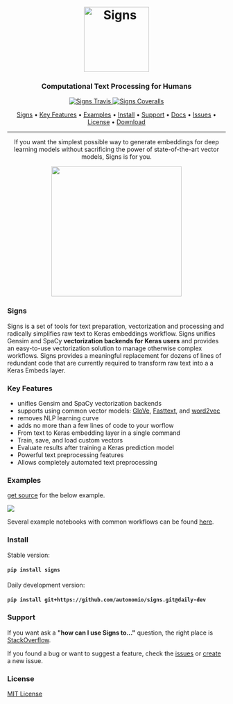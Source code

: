 <h1 align="center">
  <br>
  <a href="http://autonom.io"><img src="https://raw.githubusercontent.com/autonomio/signs/master/logo.png" alt="Signs" width="150"></a>
  <br>
</h1>

<h3 align="center">Computational Text Processing for Humans</h3>

<p align="center">

  <a href="https://travis-ci.org/autonomio/talos">
    <img src="https://img.shields.io/travis/autonomio/signs/master.svg?style=for-the-badge&logo=appveyor" alt="Signs Travis">
  </a>

  <a href="https://coveralls.io/github/autonomio/talos">
    <img src="https://img.shields.io/coveralls/github/autonomio/signs.svg?style=for-the-badge&logo=appveyor" alt="Signs Coveralls">
  </a>

</p>

<p align="center">
  <a href="#Key-Features">Signs</a> •
  <a href="#Key-Features">Key Features</a> •
  <a href="#Examples">Examples</a> •
  <a href="#Install">Install</a> •
  <a href="#Support">Support</a> •
  <a href="https://autonomio.github.io/docs_signs">Docs</a> •
  <a href="https://github.com/autonomio/sigs/issues">Issues</a> •
  <a href="#License">License</a> •
  <a href="https://github.com/autonomio/signs/archive/master.zip">Download</a>
</p>
<hr>
<p align="center">
If you want the simplest possible way to generate embeddings for deep learning models without sacrificing the power of state-of-the-art vector models, Signs is for you.

</p>
<p align="center">
<img src='https://cdn-images-1.medium.com/max/1600/1*Ua721c4o0oCpAloeT32wdA.jpeg' width=300px>
</p>

### Signs

Signs is a set of tools for text preparation, vectorization and processing and radically simplifies raw text to Keras embeddings workflow. Signs unifies Gensim and SpaCy <strong>vectorization backends for Keras users</strong> and provides an easy-to-use vectorization solution to manage otherwise complex workflows. Signs provides a meaningful replacement for dozens of lines of redundant code that are currently required to transform raw text into a a Keras Embeds layer. 

### Key Features

- unifies Gensim and SpaCy vectorization backends
- supports using common vector models: [GloVe](https://nlp.stanford.edu/projects/glove/), [Fasttext](https://fasttext.cc/docs/en/english-vectors.html), and [word2vec](https://en.wikipedia.org/wiki/Word2vec)
- removes NLP learning curve
- adds no more than a few lines of code to your worflow
- From text to Keras embedding layer in a single command
- Train, save, and load custom vectors
- Evaluate results after training a Keras prediction model
- Powerful text preprocessing features
- Allows completely automated text preprocessing


### Examples

[get source](https://gist.github.com/mikkokotila/ad0138788c93bef2b71eaccc9c95701b) for the below example.

<img src=https://i.ibb.co/VqX0hmG/signs-nlp-keras-embeddings.png>

Several example notebooks with common workflows can be found [here](https://github.com/autonomio/signs/tree/master/examples).

### Install

Stable version:

#### `pip install signs`

Daily development version:

#### `pip install git+https://github.com/autonomio/signs.git@daily-dev`

### Support

If you want ask a **"how can I use Signs to..."** question, the right place is [StackOverflow](https://stackoverflow.com/questions/ask).

If you found a bug or want to suggest a feature, check the [issues](https://github.com/autonomio/signs/issues) or [create](https://github.com/autonomio/signs/issues/new/choose) a new issue.


### License

[MIT License](https://github.com/autonomio/signs/blob/master/LICENSE)



